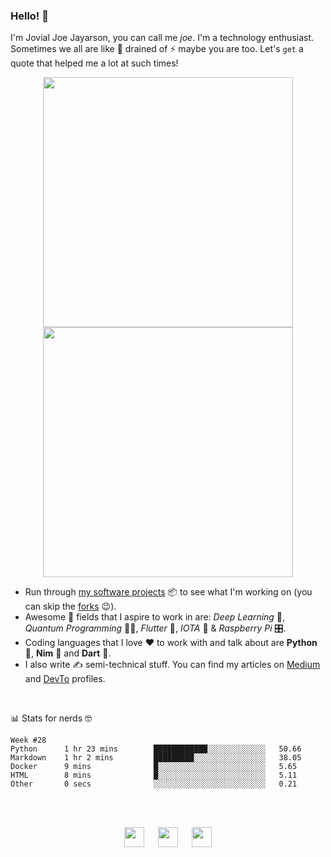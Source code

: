 ### Hello! 👋

I'm Jovial Joe Jayarson, you can call me *joe*. I'm a technology enthusiast. Sometimes we all are like 🔋 drained of ⚡️ maybe you are too. Let's `get` a quote that helped me a lot at such times!

<p align="center">
  <img src='https://i.stack.imgur.com/XfptG.png' width='400' />
  <img src='https://i.stack.imgur.com/UbstJ.png' width='400' />
</p>

- Run through [my software projects](https://github.com/joe733?tab=repositories) 📦 to see what I'm working on (you can skip the [forks](https://github.com/joe733?tab=repositories&q=&type=source&language=) 😉).
- Awesome 🤩 fields that I aspire to work in are: *Deep Learning* 🧬, *Quantum Programming* 👨‍💻, *Flutter* 💙, *IOTA* 💸 & *Raspberry Pi* 🎛.
- Coding languages that I love ❤️ to work with and talk about are **Python** 🐍, **Nim** 👑 and **Dart** 🎯.
- I also write ✍️ semi-technical stuff. You can find my articles on [Medium](https://medium.com/@joe733/) and [DevTo](https://dev.to/joe733/) profiles.

<br />

📊 Stats for nerds 🤓
<!--START_SECTION:waka-->
```text
Week #28
Python      1 hr 23 mins        ████████████░░░░░░░░░░░░░   50.66 
Markdown    1 hr 2 mins         █████████░░░░░░░░░░░░░░░░   38.05 
Docker      9 mins              █░░░░░░░░░░░░░░░░░░░░░░░░   5.65 
HTML        8 mins              █░░░░░░░░░░░░░░░░░░░░░░░░   5.11 
Other       0 secs              ░░░░░░░░░░░░░░░░░░░░░░░░░   0.21
```
<!--END_SECTION:waka-->

<br /><br />

<p align ='center'>
	<a href='https://www.linkedin.com/in/joe733'><img src='https://i.stack.imgur.com/gWQXc.png' width='32'/></a> &emsp;
	<a href='https://twitter.com/joe_733'><img src='https://i.stack.imgur.com/HZHmV.png' width='32'/></a> &emsp;
	<a href='https://t.me/joe733'><img src='https://i.stack.imgur.com/rmb2x.png' width='32'/></a>
</p>
